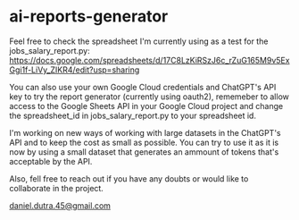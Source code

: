 # ai-reports-generator

Feel free to check the spreadsheet I'm currently using as a test for the jobs_salary_report.py: https://docs.google.com/spreadsheets/d/17C8LzKiRSzJ6c_rZuG165M9v5ExGgi1f-LiVy_ZIKR4/edit?usp=sharing

You can also use your own Google Cloud credentials and ChatGPT's API key to try the report generator (currently using oauth2), rememeber to allow access to the Google Sheets API in your Google Cloud project and change the spreadsheet_id in jobs_salary_report.py to your spreadsheet id.

I'm working on new ways of working with large datasets in the ChatGPT's API and to keep the cost as small as possible. You can try to use it as it is now by using a small dataset that generates an ammount of tokens that's acceptable by the API.

Also, fell free to reach out if you have any doubts or would like to collaborate in the project.

daniel.dutra.45@gmail.com
